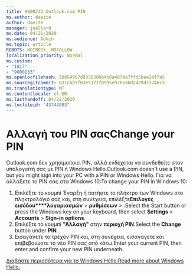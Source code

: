 ```yaml
---
title: 9000233 Outlook.com PIN
ms.author: daeite
author: daeite
manager: joallard
ms.date: 04/21/2020
ms.audience: Admin
ms.topic: article
ROBOTS: NOINDEX, NOFOLLOW
localization_priority: Normal
ms.custom:
- "1817"
- "9000233"
ms.openlocfilehash: 5b859967d9336306b4b0a4879a7ffd5bee24f7a5
ms.sourcegitcommit: 631cbb5f03e5371f0995e976536d24e9d13746c3
ms.translationtype: MT
ms.contentlocale: el-GR
ms.lasthandoff: 04/22/2020
ms.locfileid: "43744883"
---
```

# <a name="change-your-pin"></a><span data-ttu-id="e5ad7-102">Αλλαγή του PIN σας</span><span class="sxs-lookup"><span data-stu-id="e5ad7-102">Change your PIN</span></span>

<span data-ttu-id="e5ad7-103">Outlook.com δεν χρησιμοποιεί PIN, αλλά ενδέχεται να συνδεθείτε στον υπολογιστή σας με PIN ή Windows Hello.</span><span class="sxs-lookup"><span data-stu-id="e5ad7-103">Outlook.com doesn't use a PIN, but you might sign into your PC with a PIN or Windows Hello.</span></span> <span data-ttu-id="e5ad7-104">Για να αλλάξετε το PIN σας στα Windows 10:</span><span class="sxs-lookup"><span data-stu-id="e5ad7-104">To change your PIN in Windows 10:</span></span>

1. <span data-ttu-id="e5ad7-105">Επιλέξτε το κουμπί Έναρξη ή πατήστε το πλήκτρο των Windows στο πληκτρολόγιό σας και, στη συνέχεια, επιλέξτε**Επιλογές εισόδου\*\*\*\*λογαριασμών** >  **ρυθμίσεων** > .</span><span class="sxs-lookup"><span data-stu-id="e5ad7-105">Select the Start button or press the Windows key on your keyboard, then select **Settings** > **Accounts** > **Sign-in options**.</span></span>
2. <span data-ttu-id="e5ad7-106">Επιλέξτε το κουμπί **"Αλλαγή"** στην **περιοχή PIN**.</span><span class="sxs-lookup"><span data-stu-id="e5ad7-106">Select the **Change** button under **PIN**.</span></span>
3. <span data-ttu-id="e5ad7-107">Εισαγάγετε το τρέχον PIN και, στη συνέχεια, εισαγάγετε και επιβεβαιώστε το νέο PIN σας από κάτω.</span><span class="sxs-lookup"><span data-stu-id="e5ad7-107">Enter your current PIN, then enter and confirm your new PIN underneath.</span></span>

[<span data-ttu-id="e5ad7-108">Διαβάστε περισσότερα για το Windows Hello.</span><span class="sxs-lookup"><span data-stu-id="e5ad7-108">Read more about Windows Hello.</span></span>](https://support.microsoft.com/help/17215/)
